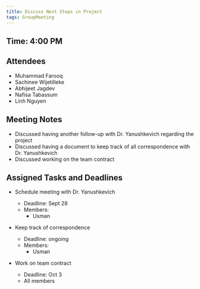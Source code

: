 ```yaml
---
title: Discuss Next Steps in Project
tags: GroupMeeting
---
```


## Time: 4:00 PM

## Attendees
- Muhammad Farooq
- Sachinee Wijetilleke
- Abhijeet Jagdev
- Nafisa Tabassum
- Linh Nguyen

## Meeting Notes
- Discussed having another follow-up with Dr. Yanushkevich regarding the project
- Discussed having a document to keep track of all correspondence with Dr. Yanushkevich
- Discussed working on the team contract

## Assigned Tasks and Deadlines
- Schedule meeting with Dr. Yanushkevich
    - Deadline: Sept 28
    - Members:
        - Usman

- Keep track of correspondence
    - Deadline: ongoing
    - Members:
        - Usman

- Work on team contract
    - Deadline: Oct 3
    - All members